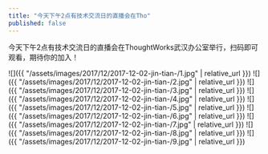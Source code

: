 ```yaml
---
title: "今天下午2点有技术交流日的直播会在Tho"
published: false
---
```

今天下午2点有技术交流日的直播会在ThoughtWorks武汉办公室举行，扫码即可观看，期待你的加入！



![]({{ "/assets/images/2017/12/2017-12-02-jin-tian-/1.jpg" | relative_url }})
![]({{ "/assets/images/2017/12/2017-12-02-jin-tian-/2.jpg" | relative_url }})
![]({{ "/assets/images/2017/12/2017-12-02-jin-tian-/3.jpg" | relative_url }})
![]({{ "/assets/images/2017/12/2017-12-02-jin-tian-/4.jpg" | relative_url }})
![]({{ "/assets/images/2017/12/2017-12-02-jin-tian-/5.jpg" | relative_url }})
![]({{ "/assets/images/2017/12/2017-12-02-jin-tian-/6.jpg" | relative_url }})
![]({{ "/assets/images/2017/12/2017-12-02-jin-tian-/7.jpg" | relative_url }})
![]({{ "/assets/images/2017/12/2017-12-02-jin-tian-/8.jpg" | relative_url }})
![]({{ "/assets/images/2017/12/2017-12-02-jin-tian-/9.jpg" | relative_url }})
